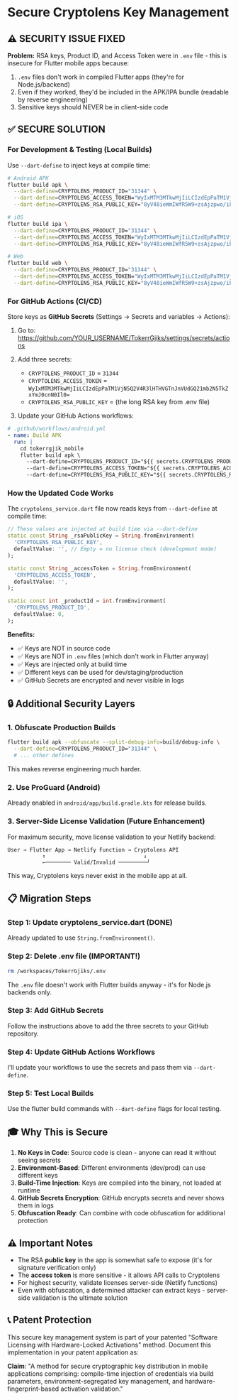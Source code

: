# Secure Cryptolens Key Management

## ⚠️ SECURITY ISSUE FIXED

**Problem:** RSA keys, Product ID, and Access Token were in `.env` file - this is insecure for Flutter mobile apps because:
1. `.env` files don't work in compiled Flutter apps (they're for Node.js/backend)
2. Even if they worked, they'd be included in the APK/IPA bundle (readable by reverse engineering)
3. Sensitive keys should NEVER be in client-side code

## ✅ SECURE SOLUTION

### For Development & Testing (Local Builds)

Use `--dart-define` to inject keys at compile time:

```bash
# Android APK
flutter build apk \
  --dart-define=CRYPTOLENS_PRODUCT_ID="31344" \
  --dart-define=CRYPTOLENS_ACCESS_TOKEN="WyIxMTM3MTkwMjIiLCIzdEpPaTM1VjN5Q2V4R3lHTHVGTnJnVUdGQ21mb2N5TkZxYmJ0cnN0Il0=" \
  --dart-define=CRYPTOLENS_RSA_PUBLIC_KEY="8yV48ieWmIWfR5W9+zsAjzpwo/iPs0uA89PSOu6Z5oiYGuZT1wHRWd4KqC1nENDRVeXhpZLHW2gVMFlgqpVGM1oVTyMiuM+imQFgaoSRki4q+w4AIaz9iUW7fArw74QO9inxrpXozqIj/v2LX8tVL69tzhQq+bKRhhS2mug9t7N3XO/Kph48ZiKAgz9dciF5veP4mzbWGMBCpW2uhAnqtuwWb3Dzbp8iZ+QLGwA4pANt6w8anOl/xH9Gh0D42XrDTQJPm22pW581s/EzPZWnWdWW1zgUS+YCjDCPeo4LYhQvveUTuFelAtz+x9xGLksxWiB9kG9xrGjszRayo6PvBQ=="

# iOS
flutter build ipa \
  --dart-define=CRYPTOLENS_PRODUCT_ID="31344" \
  --dart-define=CRYPTOLENS_ACCESS_TOKEN="WyIxMTM3MTkwMjIiLCIzdEpPaTM1VjN5Q2V4R3lHTHVGTnJnVUdGQ21mb2N5TkZxYmJ0cnN0Il0=" \
  --dart-define=CRYPTOLENS_RSA_PUBLIC_KEY="8yV48ieWmIWfR5W9+zsAjzpwo/iPs0uA89PSOu6Z5oiYGuZT1wHRWd4KqC1nENDRVeXhpZLHW2gVMFlgqpVGM1oVTyMiuM+imQFgaoSRki4q+w4AIaz9iUW7fArw74QO9inxrpXozqIj/v2LX8tVL69tzhQq+bKRhhS2mug9t7N3XO/Kph48ZiKAgz9dciF5veP4mzbWGMBCpW2uhAnqtuwWb3Dzbp8iZ+QLGwA4pANt6w8anOl/xH9Gh0D42XrDTQJPm22pW581s/EzPZWnWdWW1zgUS+YCjDCPeo4LYhQvveUTuFelAtz+x9xGLksxWiB9kG9xrGjszRayo6PvBQ=="

# Web
flutter build web \
  --dart-define=CRYPTOLENS_PRODUCT_ID="31344" \
  --dart-define=CRYPTOLENS_ACCESS_TOKEN="WyIxMTM3MTkwMjIiLCIzdEpPaTM1VjN5Q2V4R3lHTHVGTnJnVUdGQ21mb2N5TkZxYmJ0cnN0Il0=" \
  --dart-define=CRYPTOLENS_RSA_PUBLIC_KEY="8yV48ieWmIWfR5W9+zsAjzpwo/iPs0uA89PSOu6Z5oiYGuZT1wHRWd4KqC1nENDRVeXhpZLHW2gVMFlgqpVGM1oVTyMiuM+imQFgaoSRki4q+w4AIaz9iUW7fArw74QO9inxrpXozqIj/v2LX8tVL69tzhQq+bKRhhS2mug9t7N3XO/Kph48ZiKAgz9dciF5veP4mzbWGMBCpW2uhAnqtuwWb3Dzbp8iZ+QLGwA4pANt6w8anOl/xH9Gh0D42XrDTQJPm22pW581s/EzPZWnWdWW1zgUS+YCjDCPeo4LYhQvveUTuFelAtz+x9xGLksxWiB9kG9xrGjszRayo6PvBQ=="
```

### For GitHub Actions (CI/CD)

Store keys as **GitHub Secrets** (Settings → Secrets and variables → Actions):

1. Go to: https://github.com/YOUR_USERNAME/TokerrGjiks/settings/secrets/actions
2. Add three secrets:
   - `CRYPTOLENS_PRODUCT_ID` = `31344`
   - `CRYPTOLENS_ACCESS_TOKEN` = `WyIxMTM3MTkwMjIiLCIzdEpPaTM1VjN5Q2V4R3lHTHVGTnJnVUdGQ21mb2N5TkZxYmJ0cnN0Il0=`
   - `CRYPTOLENS_RSA_PUBLIC_KEY` = (the long RSA key from .env file)

3. Update your GitHub Actions workflows:

```yaml
# .github/workflows/android.yml
- name: Build APK
  run: |
    cd tokerrgjik_mobile
    flutter build apk \
      --dart-define=CRYPTOLENS_PRODUCT_ID="${{ secrets.CRYPTOLENS_PRODUCT_ID }}" \
      --dart-define=CRYPTOLENS_ACCESS_TOKEN="${{ secrets.CRYPTOLENS_ACCESS_TOKEN }}" \
      --dart-define=CRYPTOLENS_RSA_PUBLIC_KEY="${{ secrets.CRYPTOLENS_RSA_PUBLIC_KEY }}"
```

### How the Updated Code Works

The `cryptolens_service.dart` file now reads keys from `--dart-define` at compile time:

```dart
// These values are injected at build time via --dart-define
static const String _rsaPublicKey = String.fromEnvironment(
  'CRYPTOLENS_RSA_PUBLIC_KEY',
  defaultValue: '', // Empty = no license check (development mode)
);

static const String _accessToken = String.fromEnvironment(
  'CRYPTOLENS_ACCESS_TOKEN',
  defaultValue: '',
);

static const int _productId = int.fromEnvironment(
  'CRYPTOLENS_PRODUCT_ID',
  defaultValue: 0,
);
```

**Benefits:**
- ✅ Keys are NOT in source code
- ✅ Keys are NOT in `.env` files (which don't work in Flutter anyway)
- ✅ Keys are injected only at build time
- ✅ Different keys can be used for dev/staging/production
- ✅ GitHub Secrets are encrypted and never visible in logs

## 🔒 Additional Security Layers

### 1. Obfuscate Production Builds

```bash
flutter build apk --obfuscate --split-debug-info=build/debug-info \
  --dart-define=CRYPTOLENS_PRODUCT_ID="31344" \
  # ... other defines
```

This makes reverse engineering much harder.

### 2. Use ProGuard (Android)

Already enabled in `android/app/build.gradle.kts` for release builds.

### 3. Server-Side License Validation (Future Enhancement)

For maximum security, move license validation to your Netlify backend:

```
User → Flutter App → Netlify Function → Cryptolens API
           ↑                               ↓
           ←──────── Valid/Invalid ─────────┘
```

This way, Cryptolens keys never exist in the mobile app at all.

## 📋 Migration Steps

### Step 1: Update cryptolens_service.dart (DONE)
Already updated to use `String.fromEnvironment()`.

### Step 2: Delete .env file (IMPORTANT!)
```bash
rm /workspaces/TokerrGjiks/.env
```

The `.env` file doesn't work with Flutter builds anyway - it's for Node.js backends only.

### Step 3: Add GitHub Secrets
Follow the instructions above to add the three secrets to your GitHub repository.

### Step 4: Update GitHub Actions Workflows
I'll update your workflows to use the secrets and pass them via `--dart-define`.

### Step 5: Test Local Builds
Use the flutter build commands with `--dart-define` flags for local testing.

## 🎓 Why This is Secure

1. **No Keys in Code**: Source code is clean - anyone can read it without seeing secrets
2. **Environment-Based**: Different environments (dev/prod) can use different keys
3. **Build-Time Injection**: Keys are compiled into the binary, not loaded at runtime
4. **GitHub Secrets Encryption**: GitHub encrypts secrets and never shows them in logs
5. **Obfuscation Ready**: Can combine with code obfuscation for additional protection

## ⚠️ Important Notes

- The RSA **public key** in the app is somewhat safe to expose (it's for signature verification only)
- The **access token** is more sensitive - it allows API calls to Cryptolens
- For highest security, validate licenses server-side (Netlify functions)
- Even with obfuscation, a determined attacker can extract keys - server-side validation is the ultimate solution

## 📞 Patent Protection

This secure key management system is part of your patented "Software Licensing with Hardware-Locked Activations" method. Document this implementation in your patent application as:

**Claim**: "A method for secure cryptographic key distribution in mobile applications comprising: compile-time injection of credentials via build parameters, environment-segregated key management, and hardware-fingerprint-based activation validation."
